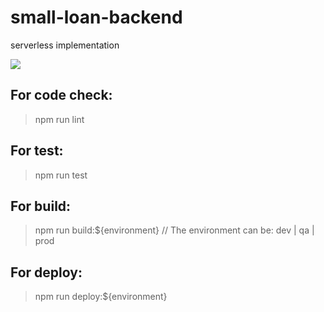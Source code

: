 # small-loan-backend
serverless implementation 


![](https://github.com/MAN-CAR/serverless-template/workflows/Master%20CI/CD/badge.svg)

## For code check:

> npm run lint

## For test:

> npm run test

## For build:

> npm run build:${environment} // The environment can be: dev | qa | prod

## For deploy:

> npm run deploy:${environment}


